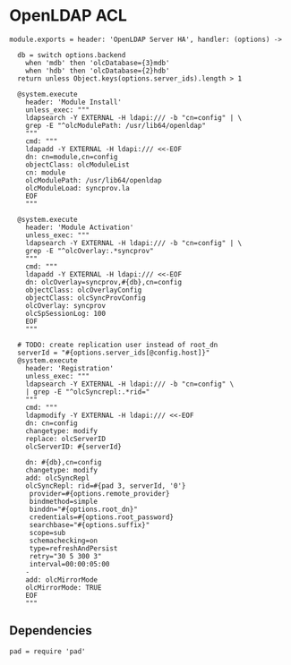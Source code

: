 
# OpenLDAP ACL

    module.exports = header: 'OpenLDAP Server HA', handler: (options) ->

      db = switch options.backend
        when 'mdb' then 'olcDatabase={3}mdb'
        when 'hdb' then 'olcDatabase={2}hdb'
      return unless Object.keys(options.server_ids).length > 1

      @system.execute
        header: 'Module Install'
        unless_exec: """
        ldapsearch -Y EXTERNAL -H ldapi:/// -b "cn=config" | \
        grep -E "^olcModulePath: /usr/lib64/openldap"
        """
        cmd: """
        ldapadd -Y EXTERNAL -H ldapi:/// <<-EOF
        dn: cn=module,cn=config
        objectClass: olcModuleList
        cn: module
        olcModulePath: /usr/lib64/openldap
        olcModuleLoad: syncprov.la
        EOF
        """

      @system.execute
        header: 'Module Activation'
        unless_exec: """
        ldapsearch -Y EXTERNAL -H ldapi:/// -b "cn=config" | \
        grep -E "^olcOverlay:.*syncprov"
        """
        cmd: """
        ldapadd -Y EXTERNAL -H ldapi:/// <<-EOF
        dn: olcOverlay=syncprov,#{db},cn=config
        objectClass: olcOverlayConfig
        objectClass: olcSyncProvConfig
        olcOverlay: syncprov
        olcSpSessionLog: 100
        EOF
        """

      # TODO: create replication user instead of root_dn
      serverId = "#{options.server_ids[@config.host]}"
      @system.execute
        header: 'Registration'
        unless_exec: """
        ldapsearch -Y EXTERNAL -H ldapi:/// -b "cn=config" \
        | grep -E "^olcSyncrepl:.*rid="
        """
        cmd: """
        ldapmodify -Y EXTERNAL -H ldapi:/// <<-EOF
        dn: cn=config
        changetype: modify
        replace: olcServerID
        olcServerID: #{serverId}
        
        dn: #{db},cn=config
        changetype: modify
        add: olcSyncRepl
        olcSyncRepl: rid=#{pad 3, serverId, '0'} 
         provider=#{options.remote_provider} 
         bindmethod=simple 
         binddn="#{options.root_dn}" 
         credentials=#{options.root_password} 
         searchbase="#{options.suffix}" 
         scope=sub 
         schemachecking=on 
         type=refreshAndPersist 
         retry="30 5 300 3" 
         interval=00:00:05:00
        -
        add: olcMirrorMode
        olcMirrorMode: TRUE
        EOF
        """

## Dependencies

    pad = require 'pad'
